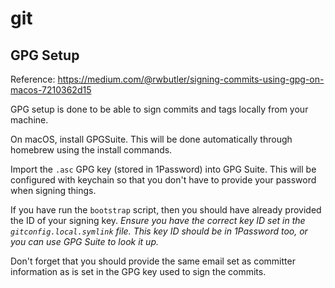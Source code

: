 # git

## GPG Setup

Reference:
https://medium.com/@rwbutler/signing-commits-using-gpg-on-macos-7210362d15

GPG setup is done to be able to sign commits and tags locally from your machine.

On macOS, install GPGSuite. This will be done automatically through homebrew
using the install commands.

Import the `.asc` GPG key (stored in 1Password) into GPG Suite. This will be
configured with keychain so that you don't have to provide your password when
signing things.

If you have run the `bootstrap` script, then you should have already provided
the ID of your signing key. _Ensure you have the correct key ID set in the
`gitconfig.local.symlink` file. This key ID should be in 1Password too, or you
can use GPG Suite to look it up._

Don't forget that you should provide the same email set as committer information
as is set in the GPG key used to sign the commits.
